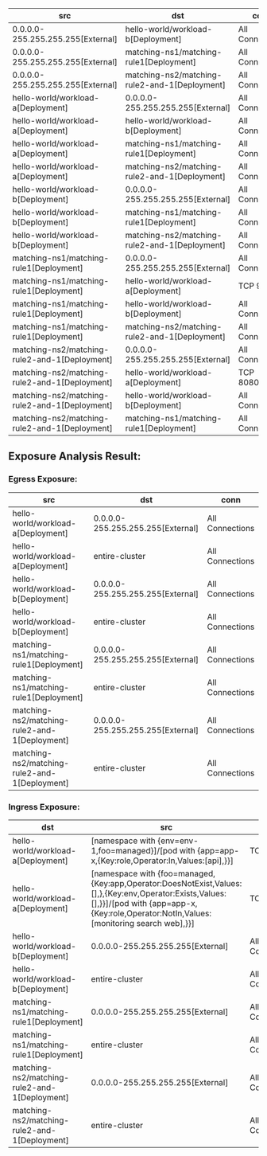 | src | dst | conn |
|-----|-----|------|
| 0.0.0.0-255.255.255.255[External] | hello-world/workload-b[Deployment] | All Connections |
| 0.0.0.0-255.255.255.255[External] | matching-ns1/matching-rule1[Deployment] | All Connections |
| 0.0.0.0-255.255.255.255[External] | matching-ns2/matching-rule2-and-1[Deployment] | All Connections |
| hello-world/workload-a[Deployment] | 0.0.0.0-255.255.255.255[External] | All Connections |
| hello-world/workload-a[Deployment] | hello-world/workload-b[Deployment] | All Connections |
| hello-world/workload-a[Deployment] | matching-ns1/matching-rule1[Deployment] | All Connections |
| hello-world/workload-a[Deployment] | matching-ns2/matching-rule2-and-1[Deployment] | All Connections |
| hello-world/workload-b[Deployment] | 0.0.0.0-255.255.255.255[External] | All Connections |
| hello-world/workload-b[Deployment] | matching-ns1/matching-rule1[Deployment] | All Connections |
| hello-world/workload-b[Deployment] | matching-ns2/matching-rule2-and-1[Deployment] | All Connections |
| matching-ns1/matching-rule1[Deployment] | 0.0.0.0-255.255.255.255[External] | All Connections |
| matching-ns1/matching-rule1[Deployment] | hello-world/workload-a[Deployment] | TCP 9090 |
| matching-ns1/matching-rule1[Deployment] | hello-world/workload-b[Deployment] | All Connections |
| matching-ns1/matching-rule1[Deployment] | matching-ns2/matching-rule2-and-1[Deployment] | All Connections |
| matching-ns2/matching-rule2-and-1[Deployment] | 0.0.0.0-255.255.255.255[External] | All Connections |
| matching-ns2/matching-rule2-and-1[Deployment] | hello-world/workload-a[Deployment] | TCP 8080,9090 |
| matching-ns2/matching-rule2-and-1[Deployment] | hello-world/workload-b[Deployment] | All Connections |
| matching-ns2/matching-rule2-and-1[Deployment] | matching-ns1/matching-rule1[Deployment] | All Connections |
## Exposure Analysis Result:
### Egress Exposure:
| src | dst | conn |
|-----|-----|------|
| hello-world/workload-a[Deployment] | 0.0.0.0-255.255.255.255[External] | All Connections |
| hello-world/workload-a[Deployment] | entire-cluster | All Connections |
| hello-world/workload-b[Deployment] | 0.0.0.0-255.255.255.255[External] | All Connections |
| hello-world/workload-b[Deployment] | entire-cluster | All Connections |
| matching-ns1/matching-rule1[Deployment] | 0.0.0.0-255.255.255.255[External] | All Connections |
| matching-ns1/matching-rule1[Deployment] | entire-cluster | All Connections |
| matching-ns2/matching-rule2-and-1[Deployment] | 0.0.0.0-255.255.255.255[External] | All Connections |
| matching-ns2/matching-rule2-and-1[Deployment] | entire-cluster | All Connections |

### Ingress Exposure:
| dst | src | conn |
|-----|-----|------|
| hello-world/workload-a[Deployment] | [namespace with {env=env-1,foo=managed}]/[pod with {app=app-x,{Key:role,Operator:In,Values:[api],}}] | TCP 8080 |
| hello-world/workload-a[Deployment] | [namespace with {foo=managed,{Key:app,Operator:DoesNotExist,Values:[],},{Key:env,Operator:Exists,Values:[],}}]/[pod with {app=app-x,{Key:role,Operator:NotIn,Values:[monitoring search web],}}] | TCP 9090 |
| hello-world/workload-b[Deployment] | 0.0.0.0-255.255.255.255[External] | All Connections |
| hello-world/workload-b[Deployment] | entire-cluster | All Connections |
| matching-ns1/matching-rule1[Deployment] | 0.0.0.0-255.255.255.255[External] | All Connections |
| matching-ns1/matching-rule1[Deployment] | entire-cluster | All Connections |
| matching-ns2/matching-rule2-and-1[Deployment] | 0.0.0.0-255.255.255.255[External] | All Connections |
| matching-ns2/matching-rule2-and-1[Deployment] | entire-cluster | All Connections |
